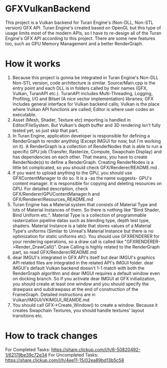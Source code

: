 # GFXVulkanBackend
This project is a Vulkan backend for Turan Engine's (Non-DLL, Non-STL version) GFX API. Turan Engine's created based on OpenGL but this type of usage limits most of the modern APIs, so I have to re-design all of the Turan Engine's GFX API according to this project. There are some new features too, such as GPU Memory Management and a better RenderGraph.

# How it works
1) Because this project is gonna be integrated in Turan Engine's Non-DLL Non-STL version, code architecture is similar. Source/Main.cpp is the entry point and each DLL is in folders called by their names (GFX, Vulkan, TuranAPI etc.). TuranAPI includes Multi-Threading, Logging, Profiling, I/O and Bitset (A nice vector<bool> implementation) libraries; GFX includes general interface for Vulkan backend calls; Vulkan is the place where Vulkan API functions are called; Editor is where user codes an executable.
2) Asset (Mesh, Shader, Texture etc) importing is handled in Editor/FileSystem. But Vulkan's depth buffer and 3D rendering isn't fully tested yet, so just skip that part.
3) In Turan Engine, application developer is responsible for defining a RenderGraph to render anything (Except IMGUI for now, but I'm working on it). A RenderGraph is a collection of RenderNodes that is able to run a specific GPU job (Transfer, Rasterize, Compute, Swapchain Display) and has dependencies on each other. That means, you have to create RenderNode(s) to define a RenderGraph. Creating RenderNodes is a little bit complicated, so you should check GFX/Renderer/README.md .
4) If you want to upload anything to the GPU, you should use GFXContentManager to do so. It is a -as the name suggests- GPU's content manager. It is responsible for copying and deleting resources on GPU. For detailed description, check GFX/Renderer/GPUContentManager.h and GFX/Renderer/Resources_README.md
5) Turan Engine has a Material system that consists of Material Type and lots of Material Instances of them. So there is nothing like "Bind Shader, Bind Uniform etc.". Material Type is a collection of programmable rasterization pipeline datas such as blending type, depth test type, shaders. Material Instance is a table that stores values of a Material Type's uniforms (Similar to Unreal's Material Instance but there is no optimization for static uniforms etc). You should use GFXRENDERER for your rendering operations, so a draw call is called like "GFXRENDERER->Render_DrawCall()". Draw Calling is highly related to the RenderGraph part, so read GFX/Renderer/README.md
6) dear IMGUI's integrated in GFX API's itself but dear IMGUI's graphics API related files are integrated in the related API's IMGUI folder. dear IMGUI's default Vulkan backend doesn't 1-1 match with both the RenderGraph algorithm and dear IMGUI requires a default window even on docking branch. So if you activate dear IMGUI at GFX initialization, you should create at least one window and you should specify the drawpass and subdrawpass at the end of construction of the FrameGraph. Detailed instructions are in Vulkan/IMGUI/VKIMGUI_REAMDE.md
7) You should call GFX->Create_Window() to create a window. Because it creates Swapchain Textures, you should handle textures' layout transitions etc.


# How to track changes
For Completed Tasks: https://share.clickup.com/l/h/6-50820492-1/62179be39c72e34
For Uncompleted Tasks: https://share.clickup.com/l/h/4ee11-15/02ea89bd13b5c58